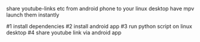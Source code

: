 share youtube-links etc from android phone to your linux desktop
have mpv launch them instantly

#1 install dependencies
#2 install android app
#3 run python script on linux desktop
#4 share youtube link via android app
